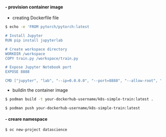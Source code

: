 #### - provision container image

- creating Dockerfile file
```bash
$ echo -e 'FROM pytorch/pytorch:latest

# Install Jupyter
RUN pip install jupyterlab

# Create workspace directory
WORKDIR /workspace
COPY train.py /workspace/train.py

# Expose Jupyter Notebook port
EXPOSE 8888

CMD ["jupyter", "lab", "--ip=0.0.0.0", "--port=8888", "--allow-root", "--NotebookApp.token=''"]' | tee container-image/Dockerfile
```

- buildin the container image
```bash
$ podman build -t your-dockerhub-username/k8s-simple-train:latest .
```

```bash
$ podman push your-dockerhub-username/k8s-simple-train:latest
```


#### - creare namespace
```bash
$ oc new-project datascience
```

